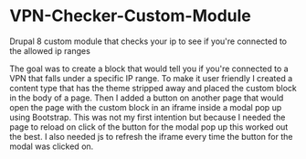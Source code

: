 # VPN-Checker-Custom-Module
Drupal 8 custom module that checks your ip to see if you're connected to the allowed ip ranges

The goal was to create a block that would tell you if you're connected to a VPN that falls under a specific IP range. To make it user friendly I created a content type that has the theme stripped away and placed the custom block in the body of a page. Then I added a button on another page that would open the page with the custom block in an iframe inside a modal pop up using Bootstrap. This was not my first intention but because I needed the page to reload on click of the button for the modal pop up this worked out the best. I also needed js to refresh the iframe every time the button for the modal was clicked on.
